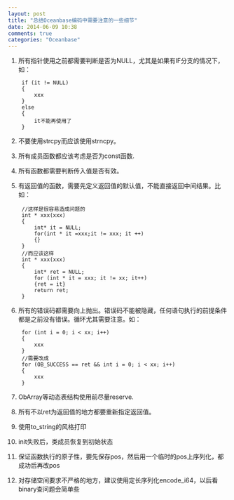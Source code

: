 ```yaml
---
layout: post
title: "总结Oceanbase编码中需要注意的一些细节"
date: 2014-06-09 10:38
comments: true
categories: "Oceanbase"
---
```


1. 所有指针使用之前都需要判断是否为NULL，尤其是如果有IF分支的情况下，如：

		if (it != NULL)
		{
			xxx
		}
		else
		{
			it不能再使用了
		}

1. 不要使用strcpy而应该使用strncpy。

1. 所有成员函数都应该考虑是否为const函数.

1. 所有函数都需要判断传入值是否有效。

1. 有返回值的函数，需要先定义返回值的默认值，不能直接返回中间结果。比如：

		//这样是很容易造成问题的
		int * xxx(xxx)
		{
			int* it = NULL;
			for(int * it =xxx;it != xxx; it ++)
			{}
		}
		//而应该这样
		int * xxx(xxx)
		{
			int* ret = NULL;
			for (int * it = xxx; it != xx; it++)
			{ret = it}
			return ret;
		}

1. 所有的错误码都需要向上抛出。错误码不能被隐藏，任何语句执行的前提条件都是之前没有错误。循环尤其需要注意。如：

		for (int i = 0; i < xx; i++)
		{
			xxx
		}
		//需要改成
		for (OB_SUCCESS == ret && int i = 0; i < xx; i++)
		{
			xxx
		}
		
1. ObArray等动态表结构使用前尽量reserve.

1. 所有不以ret为返回值的地方都要重新指定返回值。

2. 使用to_string的风格打印

2. init失败后，类成员恢复到初始状态

3. 保证函数执行的原子性，要先保存pos，然后用一个临时的pos上序列化，都成功后再改pos

4. 对存储空间要求不严格的地方，建议使用定长序列化encode_i64，以后看binary查问题会简单些
